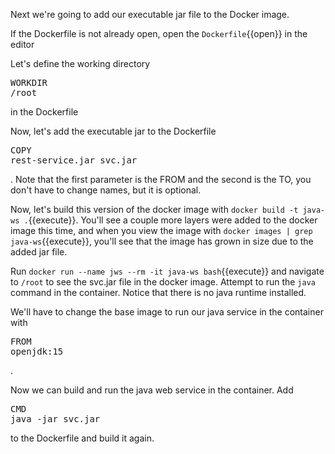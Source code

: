 Next we're going to add our executable jar file to the Docker image.

If the Dockerfile is not already open, open the `Dockerfile`{{open}} in the editor 

Let's define the working directory <pre class="file" data-filename="Dockerfile" data-target="append">WORKDIR /root</pre> in the Dockerfile

Now, let's add the executable jar to the Dockerfile <pre class="file" data-filename="Dockerfile" data-target="append">COPY rest-service.jar svc.jar</pre>.  Note that the first parameter is the FROM and the second is the TO, you don't have to change names, but it is optional.

Now, let's build this version of the docker image with `docker build -t java-ws .`{{execute}}.  You'll see a couple more layers were added to the docker image this time, and when you view the image with `docker images | grep java-ws`{{execute}}, you'll see that the image has grown in size due to the added jar file.

Run `docker run --name jws --rm -it java-ws bash`{{execute}} and navigate to `/root` to see the svc.jar file in the docker image.  Attempt to run the `java` command in the container.  Notice that there is no java runtime installed.  

We'll have to change the base image to run our java service in the container with <pre class="file" data-filename="Dockerfile" data-target="insert" data-marker="FROM ubuntu">FROM openjdk:15</pre>.

Now we can build and run the java web service in the container.  Add  <pre class="file" data-filename="Dockerfile" data-target="append">CMD java -jar svc.jar</pre> to the Dockerfile and build it again.
